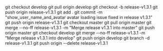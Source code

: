 git checkout develop
git pull origin develop
git checkout -b release-v1.3.1
git push origin release-v1.3.1
git add .
git commit -m "show_user_name_and_avatar avatar loading issue fixed in release v1.3.1"
git push origin release-v1.3.1
git checkout master
git pull origin master
git merge --no-ff release-v1.3.1 -m "Merge release v1.3.1 into master"
git push origin master
git checkout develop
git merge --no-ff release-v1.3.1 -m "Merge release v1.3.1 into develop"
git push origin develop
git branch -d release-v1.3.1
git push origin --delete release-v1.3.1
